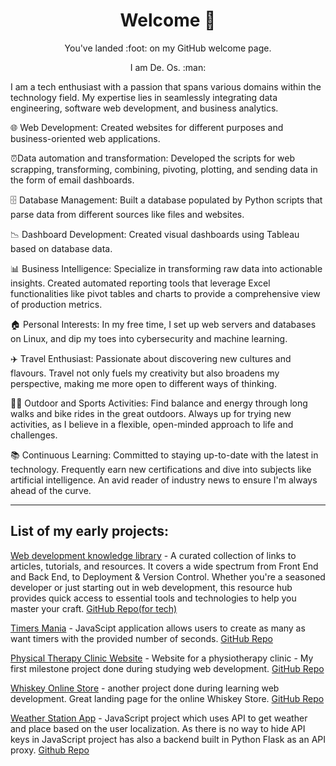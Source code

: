 <h1 align="center">Welcome 👋</h1>

<p align="center">You've landed :foot: on my GitHub welcome page.</p>
<p align="center">I am De. Os. :man:</p>
<p algin="center">I am a tech enthusiast with a passion that spans various domains within the technology field. My expertise lies in seamlessly integrating data engineering, software web development, and business analytics.</p>

🌐 Web Development: Created websites for different purposes and business-oriented web applications.

⏰Data automation and transformation: Developed the scripts for web scrapping, transforming, combining, pivoting, plotting, and sending data in the form of email dashboards.
  
🗄️ Database Management: Built a database populated by Python scripts that parse data from different sources like files and websites.

📉 Dashboard Development: Created visual dashboards using Tableau based on database data.

📊 Business Intelligence: Specialize in transforming raw data into actionable insights. Created automated reporting tools that leverage Excel functionalities like pivot tables and charts to provide a comprehensive view of production metrics.

🏠 Personal Interests: In my free time, I set up web servers and databases on Linux, and dip my toes into cybersecurity and machine learning.

✈️ Travel Enthusiast: Passionate about discovering new cultures and flavours. Travel not only fuels my creativity but also broadens my perspective, making me more open to different ways of thinking.

🚴‍♂️ Outdoor and Sports Activities: Find balance and energy through long walks and bike rides in the great outdoors. Always up for trying new activities, as I believe in a flexible, open-minded approach to life and challenges.

📚 Continuous Learning: Committed to staying up-to-date with the latest in technology. Frequently earn new certifications and dive into subjects like artificial intelligence. An avid reader of industry news to ensure I'm always ahead of the curve.

<hr>
<h2>List of my early projects:</h2>

[Web development knowledge library](https://dejvoss.github.io/web_dev_links_library/index.html) - A curated collection of links to articles, tutorials, and resources. It covers a wide spectrum from Front End and Back End, to Deployment & Version Control. Whether you're a seasoned developer or just starting out in web development, this resource hub provides quick access to essential tools and technologies to help you master your craft. [GitHub Repo(for tech)](https://github.com/dejvoss/web_dev_links_library)

[Timers Mania](https://dejvoss.github.io/js-multiple-timer/) - JavaScipt application allows users to create as many as want timers with the provided number of seconds. [GitHub Repo](https://github.com/dejvoss/js-multiple-timer)

[Physical Therapy Clinic Website](https://dejvoss.github.io/cs_msp1_rehab_clinic_refactored/) - Website for a physiotherapy clinic - My first milestone project done during studying web development. [GitHub Repo](https://github.com/dejvoss/cs_msp1_rehab_clinic_refactored)

[Whiskey Online Store](https://dejvoss.github.io/cs_whiskey_drop/) - another project done during learning web development. Great landing page for the online Whiskey Store. [GitHub Repo](https://github.com/dejvoss/cs_whiskey_drop/blob/master/README.md)

[Weather Station App](https://dejvoss.github.io/js-weather-api/) - JavaScript project which uses API to get weather and place based on the user localization. As there is no way to hide API keys in JavaScript project has also a backend built in Python Flask as an API proxy. [Github Repo](https://github.com/dejvoss/js-weather-api)
